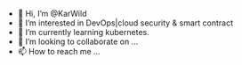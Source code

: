 - 👋 Hi, I’m @KarWild
- 👀 I’m interested in DevOps|cloud security & smart contract
- 🌱 I’m currently learning kubernetes.
- 💞️ I’m looking to collaborate on ...
- 📫 How to reach me ...

<!---
KarWild/KarWild is a ✨ special ✨ repository because its `README.md` (this file) appears on your GitHub profile.
You can click the Preview link to take a look at your changes.
--->
